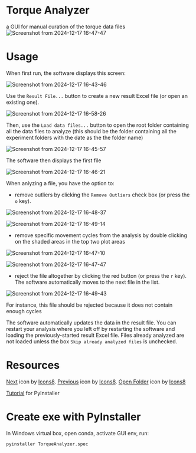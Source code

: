 # Torque Analyzer
a GUI for manual curation of the torque data files
![Screenshot from 2024-12-17 16-47-47](https://github.com/user-attachments/assets/c58c1b73-ef7c-4dcf-885b-1f00db7c8375)

# Usage
When first run, the software displays this screen:

![Screenshot from 2024-12-17 16-43-46](https://github.com/user-attachments/assets/4c7b8f45-888a-4c61-a4de-5af3d6580aa0)

Use the `Result File...` button to create a new result Excel file (or open an existing one).

![Screenshot from 2024-12-17 16-58-26](https://github.com/user-attachments/assets/59608c60-134a-406b-9606-ae5fd62abf70)


Then, use the `Load data files...` button to open the root folder containing all the data files to analyze (this should be the folder containing all the experiment folders with the date as the the folder name)

![Screenshot from 2024-12-17 16-45-57](https://github.com/user-attachments/assets/f1289dc7-bc6b-4a9f-8afd-9acbb5655fcf)

The software then displays the first file

![Screenshot from 2024-12-17 16-46-21](https://github.com/user-attachments/assets/99bb797b-dd5f-4422-855c-88ae14c57953)

When anlyzing a file, you have the option to:

- remove outliers by clicking the `Remove Outliers` check box (or press the `o` key).

![Screenshot from 2024-12-17 16-48-37](https://github.com/user-attachments/assets/d92a7b97-3868-40b8-800d-500044ef9d17)

![Screenshot from 2024-12-17 16-49-14](https://github.com/user-attachments/assets/46423371-7dc2-44cf-b842-6837129e383c)

- remove specific movement cycles from the analysis by double clicking on the shaded areas in the top two plot areas

![Screenshot from 2024-12-17 16-47-10](https://github.com/user-attachments/assets/369a30f5-30b6-4b33-956c-f6e93730717d)

![Screenshot from 2024-12-17 16-47-47](https://github.com/user-attachments/assets/9ac9ee3e-80cc-45fc-8f02-9d13b69795fc)

- reject the file altogether by clicking the red button (or press the `r` key). The software automatically moves to the next file in the list.

![Screenshot from 2024-12-17 16-49-43](https://github.com/user-attachments/assets/ec4e8101-40c2-4855-a5f9-4148316772eb)

For instance, this file should be rejected because it does not contain enough cycles

The software automatically updates the data in the result file. You can restart your analysis where you left off by restarting the software and loading the previously-started result Excel file. Files already analyzed are not loaded unless the box `Skip already analyzed files` is unchecked.

# Resources
<a target="_blank" href="https://icons8.com/icon/4r5HpCBBbNn8/next-page">Next</a> icon by <a target="_blank" href="https://icons8.com">Icons8</a>. <a target="_blank" href="https://icons8.com/icon/LeIi2nYOolQt/back-to">Previous</a> icon by <a target="_blank" href="https://icons8.com">Icons8</a>. <a target="_blank" href="https://icons8.com/icon/Y5jV4wJL13np/open-folder">Open Folder</a> icon by <a target="_blank" href="https://icons8.com">Icons8</a>

[Tutorial](https://www.pythonguis.com/tutorials/packaging-pyside6-applications-windows-pyinstaller-installforge/) for PyInstaller
# Create exe with PyInstaller
In Windows virtual box, open conda, activate GUI env, run:
```shell
pyinstaller TorqueAnalyzer.spec
```
